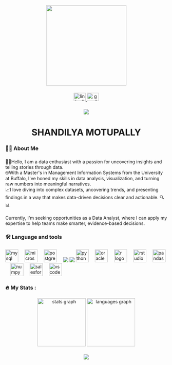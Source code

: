 <div align="center">
  <img height="250" src="https://synder.com/blog/wp-content/uploads/sites/5/2023/04/data-driven-analytics-and-why-its-important.jpg"  />
</div>

###

<div align="center">
  <a href="https://www.linkedin.com/in/shandilyamotupally" target="_blank">
    <img src="https://raw.githubusercontent.com/maurodesouza/profile-readme-generator/master/src/assets/icons/social/linkedin/default.svg" width="37" height="25" alt="linkedin logo"  />
  </a>
  <a href="motupallyshandilya99@gmail.com" target="_blank">
    <img src="https://raw.githubusercontent.com/maurodesouza/profile-readme-generator/master/src/assets/icons/social/gmail/default.svg" width="37" height="25" alt="gmail logo"  />
  </a>
</div>

###

<div align="center">
  <img src="https://visitor-badge.laobi.icu/badge?page_id=ShandilyaM.ShandilyaM&"  />
</div>

###

<h1 align="center">SHANDILYA MOTUPALLY</h1>

###

<h3 align="left">👩‍💻  About Me</h3>

###

<p align="left">🧑‍💻Hello, I am a data enthusiast with a passion for uncovering insights and telling stories through data.<br>🤓With a Master's in Management Information Systems from the University at Buffalo, I've honed my skills in data analysis, visualization, and turning raw numbers into meaningful narratives.<br> 📈I love diving into complex datasets, uncovering trends, and presenting findings in a way that makes data-driven decisions clear and actionable. 🔍📊<br><br>Currently, I'm seeking opportunities as a Data Analyst, where I can apply my expertise to help teams make smarter, evidence-based decisions.</p>

###

<h3 align="left">🛠 Language and tools</h3>

###

<div align="left">
  <img src="https://cdn.jsdelivr.net/gh/devicons/devicon/icons/mysql/mysql-original.svg" height="40" alt="mysql logo"  />
  <img width="12" />
  <img src="https://cdn.jsdelivr.net/gh/devicons/devicon/icons/microsoftsqlserver/microsoftsqlserver-plain.svg" height="40" alt="microsoftsqlserver logo"  />
  <img width="12" />
  <img src="https://cdn.jsdelivr.net/gh/devicons/devicon/icons/postgresql/postgresql-original.svg" height="40" alt="postgresql logo"  />
  <img width="12" />
 <img src="https://www.google.com/url?sa=i&url=https%3A%2F%2Ficonscout.com%2Ffree-icon%2Ftableau-5376638&psig=AOvVaw3ZJaMj45SOETFZUwZ8E4fa&ust=1724025155467000&source=images&cd=vfe&opi=89978449&ved=0CBQQjRxqFwoTCLDF9tic_YcDFQAAAAAdAAAAABAE" />
  <img src="https://www.google.com/url?sa=i&url=https%3A%2F%2Ficonscout.com%2Fall-assets%2Fmicrosoft-power-bi&psig=AOvVaw3RPqFZzhy6KcGwyiSrbghx&ust=1724025335357000&source=images&cd=vfe&opi=89978449&ved=0CBQQjRxqFwoTCPDzqoGd_YcDFQAAAAAdAAAAABAE" />
  <img src="https://cdn.jsdelivr.net/gh/devicons/devicon/icons/python/python-original.svg" height="40" alt="python logo"  />
  <img width="12" />
  <img src="https://cdn.simpleicons.org/oracle/F80000" height="40" alt="oracle logo"  />
  <img width="12" />
  <img src="https://cdn.simpleicons.org/r/276DC3" height="40" alt="r logo"  />
  <img width="12" />
  <img src="https://cdn.simpleicons.org/rstudio/75AADB" height="40" alt="rstudio logo"  />
  <img width="12" />
  <img src="https://cdn.jsdelivr.net/gh/devicons/devicon/icons/pandas/pandas-original.svg" height="40" alt="pandas logo"  />
  <img width="12" />
  <img src="https://cdn.jsdelivr.net/gh/devicons/devicon/icons/numpy/numpy-original.svg" height="40" alt="numpy logo"  />
  <img width="12" />
  <img src="https://cdn.jsdelivr.net/gh/devicons/devicon/icons/salesforce/salesforce-original.svg" height="40" alt="salesforce logo"  />
  <img width="12" />
  <img src="https://cdn.jsdelivr.net/gh/devicons/devicon/icons/vscode/vscode-original.svg" height="40" alt="vscode logo"  />
</div>

###

<h3 align="left">🔥   My Stats :</h3>

###

<p align="left"></p>

###

<div align="center">
  <img src="https://github-readme-stats.vercel.app/api?username=ShandilyaM&hide_title=false&hide_rank=false&show_icons=true&include_all_commits=true&count_private=true&disable_animations=false&theme=dracula&locale=en&hide_border=false&order=1" height="150" alt="stats graph"  />
  <img src="https://github-readme-stats.vercel.app/api/top-langs?username=ShandilyaM&locale=en&hide_title=false&layout=compact&card_width=320&langs_count=5&theme=dracula&hide_border=false&order=2" height="150" alt="languages graph"  />
</div>

###

<div align="center">
  <img src="https://profile-counter.glitch.me/ShandilyaM/count.svg?"  />
</div>

###

